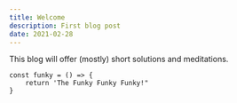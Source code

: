 ```yaml
---
title: Welcome
description: First blog post
date: 2021-02-28
---
```

This blog will offer (mostly) short solutions and meditations.

```
const funky = () => {
    return 'The Funky Funky Funky!"
}
```


